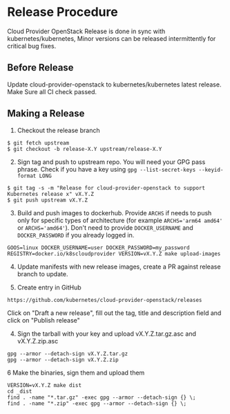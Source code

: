 # Release Procedure

Cloud Provider OpenStack Release is done in sync with kubernetes/kubernetes, Minor versions can be released intermittently for critical bug fixes. 

## Before Release

Update cloud-provider-openstack to kubernetes/kubernetes latest release. Make Sure all CI check passed.

## Making a Release

1. Checkout the release branch 

```
$ git fetch upstream
$ git checkout -b release-X.Y upstream/release-X.Y
```

2. Sign tag and push to upstream repo. You will need your GPG pass phrase. Check if you have a key using `gpg --list-secret-keys --keyid-format LONG`

```
$ git tag -s -m "Release for cloud-provider-openstack to support Kubernetes release x" vX.Y.Z
$ git push upstream vX.Y.Z
```
3. Build and push images to dockerhub. Provide `ARCHS` if needs to push only for specific types of architecture (for example `ARCHS='arm64 amd64'` or `ARCHS='amd64'`).
Don't need to provide `DOCKER_USERNAME` and `DOCKER_PASSWORD` if you already logged in.

```
GOOS=linux DOCKER_USERNAME=user DOCKER_PASSWORD=my_password REGISTRY=docker.io/k8scloudprovider VERSION=vX.Y.Z make upload-images
```

4. Update manifests with new release images, create a PR against release branch to update.

5. Create entry in GitHub
```
https://github.com/kubernetes/cloud-provider-openstack/releases
```
Click on "Draft a new release", fill out the tag, title and description field and click on "Publish release"

4. Sign the tarball with your key and upload vX.Y.Z.tar.gz.asc and vX.Y.Z.zip.asc

```
gpg --armor --detach-sign vX.Y.Z.tar.gz
gpg --armor --detach-sign vX.Y.Z.zip
```

6 Make the binaries, sign them and upload them

```
VERSION=vX.Y.Z make dist
cd _dist
find . -name "*.tar.gz" -exec gpg --armor --detach-sign {} \;
find . -name "*.zip" -exec gpg --armor --detach-sign {} \;
```
